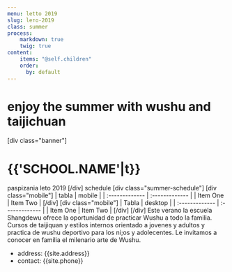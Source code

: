 ```yaml
---
menu: letto 2019
slug: lето-2019
class: summer
process:
    markdown: true
    twig: true
content:
    items: "@self.children"
    order:
      by: default
---
```

# enjoy the summer with wushu and taijichuan
[div class="banner"]
# {{'SCHOOL.NAME'|t}}
 paspizania leto 2019
[/div]
schedule
[div class="summer-schedule"]
  [div class="mobile"]
  | tabla     | mobile   |
  | :------------- | :------------- |
  | Item One       | Item Two       |
  [/div]
  [div class="mobile"]
  | Tabla    | desktop  |
  | :------------- | :------------- |
  | Item One       | Item Two       |
  [/div]
[/div]
Este verano la escuela Shangdewu ofrece la oportunidad de practicar Wushu a todo la familia.
Cursos de taijiquan y estilos internos orientado a jovenes y adultos y practica de wushu deportivo para los ni;os y adolecentes. Le invitamos a conocer en familia el milenario arte de Wushu.
* address: {{site.address}}
* contact: {{site.phone}}
